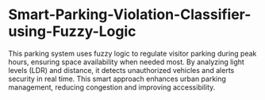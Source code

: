 # Smart-Parking-Violation-Classifier-using-Fuzzy-Logic
This parking system uses fuzzy logic to regulate visitor parking during peak hours, ensuring space availability when needed most. By analyzing light levels (LDR) and distance, it detects unauthorized vehicles and alerts security in real time. This smart approach enhances urban parking management, reducing congestion and improving accessibility. 
